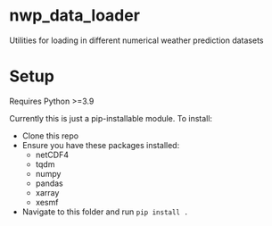 # nwp_data_loader
Utilities for loading in different numerical weather prediction datasets

# Setup

Requires Python >=3.9

Currently this is just a pip-installable module. To install:
- Clone this repo
- Ensure you have these packages installed:
    - netCDF4
    - tqdm
    - numpy
    - pandas
    - xarray
    - xesmf
- Navigate to this folder and run `pip install .`